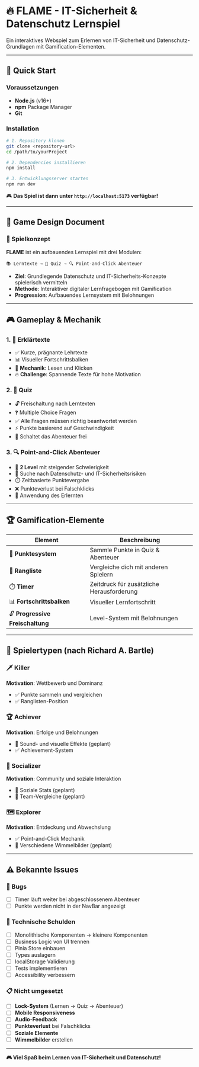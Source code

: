 # 🔥 FLAME - IT-Sicherheit & Datenschutz Lernspiel

Ein interaktives Webspiel zum Erlernen von IT-Sicherheit und Datenschutz-Grundlagen mit Gamification-Elementen.

---

## 🚀 Quick Start

### Voraussetzungen
- **Node.js** (v16+)
- **npm** Package Manager
- **Git**

### Installation

```bash
# 1. Repository klonen
git clone <repository-url>
cd /path/to/yourProject

# 2. Dependencies installieren
npm install

# 3. Entwicklungsserver starten
npm run dev
```

🎮 **Das Spiel ist dann unter `http://localhost:5173` verfügbar!**

---

## 🎯 Game Design Document

### 🎲 Spielkonzept

**FLAME** ist ein aufbauendes Lernspiel mit drei Modulen:

```
📚 Lerntexte → 🧠 Quiz → 🔍 Point-and-Click Abenteuer
```

- **Ziel**: Grundlegende Datenschutz und IT-Sicherheits-Konzepte spielerisch vermitteln
- **Methode**: Interaktiver digitaler Lernfragebogen mit Gamification
- **Progression**: Aufbauendes Lernsystem mit Belohnungen

---

## 🎮 Gameplay & Mechanik

### 1. 📖 Erklärtexte
- ✅ Kurze, prägnante Lehrtexte
- 📊 Visueller Fortschrittsbalken
- 🎯 **Mechanik**: Lesen und Klicken
- 🔥 **Challenge**: Spannende Texte für hohe Motivation

### 2. 🧠 Quiz
- 🔓 Freischaltung nach Lerntexten
- ❓ Multiple Choice Fragen
- ✅ Alle Fragen müssen richtig beantwortet werden
- ⚡ Punkte basierend auf Geschwindigkeit
- 🎊 Schaltet das Abenteuer frei

### 3. 🔍 Point-and-Click Abenteuer
- 🏢 **2 Level** mit steigender Schwierigkeit
- 🎯 Suche nach Datenschutz- und IT-Sicherheitsrisiken
- ⏱️ Zeitbasierte Punktevergabe
- ❌ Punkteverlust bei Falschklicks
- 🧠 Anwendung des Erlernten

---

## 🏆 Gamification-Elemente

| Element | Beschreibung |
|---------|--------------|
| 🎯 **Punktesystem** | Sammle Punkte in Quiz & Abenteuer |
| 🏅 **Rangliste** | Vergleiche dich mit anderen Spielern |
| ⏱️ **Timer** | Zeitdruck für zusätzliche Herausforderung |
| 📊 **Fortschrittsbalken** | Visueller Lernfortschritt |
| 🔓 **Progressive Freischaltung** | Level-System mit Belohnungen |

---

## 👥 Spielertypen (nach Richard A. Bartle)

### 🗡️ Killer
**Motivation**: Wettbewerb und Dominanz
- ✅ Punkte sammeln und vergleichen
- ✅ Ranglisten-Position

### 🏆 Achiever  
**Motivation**: Erfolge und Belohnungen
- 🔄 Sound- und visuelle Effekte (geplant)
- ✅ Achievement-System

### 👥 Socializer
**Motivation**: Community und soziale Interaktion
- 🔄 Soziale Stats (geplant)
- 🔄 Team-Vergleiche (geplant)

### 🗺️ Explorer
**Motivation**: Entdeckung und Abwechslung
- ✅ Point-and-Click Mechanik
- 🔄 Verschiedene Wimmelbilder (geplant)

---


## ⚠️ Bekannte Issues

### 🐛 Bugs
- [ ] Timer läuft weiter bei abgeschlossenem Abenteuer
- [ ] Punkte werden nicht in der NavBar angezeigt

### 🔧 Technische Schulden
- [ ] Monolithische Komponenten → kleinere Komponenten
- [ ] Business Logic von UI trennen
- [ ] Pinia Store einbauen
- [ ] Types auslagern
- [ ] localStorage Validierung
- [ ] Tests implementieren
- [ ] Accessibility verbessern

### 📋 Nicht umgesetzt
- [ ] **Lock-System** (Lernen → Quiz → Abenteuer)
- [ ] **Mobile Responsiveness**
- [ ] **Audio-Feedback**
- [ ] **Punkteverlust** bei Falschklicks
- [ ] **Soziale Elemente**
- [ ] **Wimmelbilder** erstellen

---



**🎮 Viel Spaß beim Lernen von IT-Sicherheit und Datenschutz!**